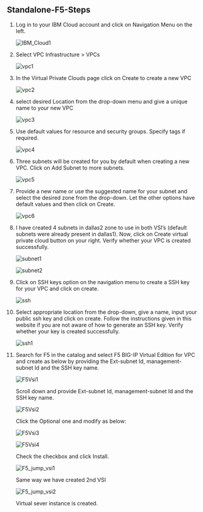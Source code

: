 ## Standalone-F5-Steps

1.	Log in to your IBM Cloud account and click on Navigation Menu on the left.

    ![IBM_Cloud1](images/HA-Standalone/IBM_Cloud1.png)
	
2.	Select VPC Infrastructure > VPCs

    ![vpc1](images/HA-Standalone/vpc1.png)

3.	In the Virtual Private Clouds page click on Create to create a new VPC

    ![vpc2](images/HA-Standalone/vpc2.png)

4. select desired Location from the drop-down menu and give a unique name to your new VPC

    ![vpc3](images/HA-Standalone/vpc3.png)
	
5.	Use default values for resource and security groups. Specify tags if required.

    ![vpc4](images/HA-Standalone/vpc4.png)
	
6.	Three subnets will be created for you by default when creating a new VPC. Click on Add Subnet to more subnets.

    ![vpc5](images/HA-Standalone/vpc5.png)
	
7.	Provide a new name or use the suggested name for your subnet and select the desired zone from the drop-down. Let the other options have default values and then click on Create.

    ![vpc6](images/HA-Standalone/vpc6.png)
	
8.	I have created 4 subnets  in dallas2 zone to use in both VSI’s (default subnets were already present in dallas1). Now, click on Create virtual private cloud button on your right. Verify whether your VPC is created successfully.

    ![subnet1](images/HA-Standalone/subnet1.png)
	
    ![subnet2](images/HA-Standalone/subnet2.png)
	
9.	Click on SSH keys option on the navigation menu to create a SSH key for your VPC and click on create.

    ![ssh](images/HA-Standalone/ssh.png)
	
10.	Select appropriate location from the drop-down, give a name, input your public ssh key and click on create. Follow the instructions given in this website if you are not aware of how to generate an SSH key. Verify whether your key is created successfully.

    ![ssh1](images/HA-Standalone/ssh1.png)
	
11.	Search for F5 in the catalog and select F5 BIG-IP Virtual Edition for VPC and create as below by providing the Ext-subnet Id, management-subnet Id and the SSH key name.

    ![F5Vsi1](images/HA-Standalone/F5Vsi1.png)
	
    Scroll down and provide Ext-subnet Id, management-subnet Id and the SSH key name.
	
    ![F5Vsi2](images/HA-Standalone/F5Vsi2.png)
	
    Click the Optional one and modify as below:
    
	![F5Vsi3](images/HA-Standalone/F5Vsi3.png)	
	
	![F5Vsi4](images/HA-Standalone/F5Vsi4.png)
	
	Check the checkbox and click Install.

	![F5_jump_vsi1](images/HA-Standalone/F5_jump_vsi1.png)
	
	Same way we have created 2nd VSI
	
	![F5_jump_vsi2](images/HA-Standalone/F5_jump_vsi2.png)	
	
	Virtual sever instance is created.
